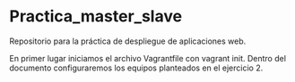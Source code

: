 # Practica_master_slave
Repositorio para la práctica de despliegue de aplicaciones web.

En primer lugar iniciamos el archivo Vagrantfile con vagrant init. Dentro del documento configuraremos los equipos planteados en el ejercicio 2.
